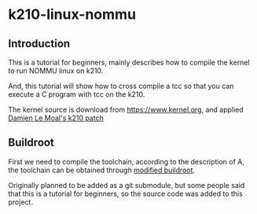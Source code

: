 # k210-linux-nommu

## Introduction

This is a tutorial for beginners, mainly describes how to compile the kernel to run NOMMU linux on k210.

And, this tutorial will show how to cross compile a tcc so that you can execute a C program with tcc on the k210.

The kernel source is download from https://www.kernel.org, and applied [Damien Le Moal's k210 patch](https://lore.kernel.org/linux-riscv/BYAPR04MB5816C1EADCEF92F1F1DE60E0E7140@BYAPR04MB5816.namprd04.prod.outlook.com/T/#t)

## Buildroot

First we need to compile the toolchain, according to the description of A, the toolchain can be obtained through [modified buildroot](https://github.com/damien-lemoal/riscv64-nommu-buildroot).

Originally planned to be added as a git submodule, but some people said that this is a tutorial for beginners, so the source code was added to this project.
